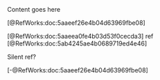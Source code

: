 ﻿---
bibliography: poster-bib.bib
csl: ../build/harvard-university-of-westminster.csl
---

<section>
Content goes here

[@RefWorks:doc:5aaeef26e4b04d63969fbe08]

[@RefWorks:doc:5aaeea0fe4b03d53f0cecda3]
 ref [@RefWorks:doc:5ab4245ae4b0689719ed4e46]

Silent ref?

[-@RefWorks:doc:5aaeef26e4b04d63969fbe08]
</section>
